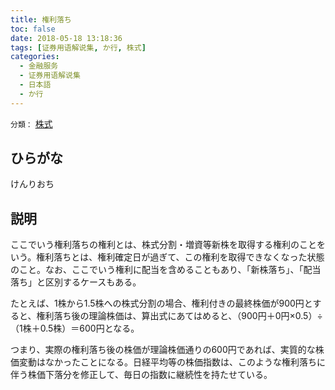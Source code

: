 ```yaml
---
title: 権利落ち
toc: false
date: 2018-05-18 13:18:36
tags: [证券用语解说集, か行, 株式]
categories:
  - 金融服务
  - 证券用语解说集
  - 日本語
  - か行
---
```


`分類：` [株式](/tags/株式/)

## ひらがな

けんりおち

## 説明

ここでいう権利落ちの権利とは、株式分割・増資等新株を取得する権利のことをいう。権利落ちとは、権利確定日が過ぎて、この権利を取得できなくなった状態のこと。なお、ここでいう権利に配当を含めることもあり、「新株落ち」、「配当落ち」と区別するケースもある。

たとえば、1株から1.5株への株式分割の場合、権利付きの最終株価が900円とすると、権利落ち後の理論株価は、算出式にあてはめると、（900円＋0円×0.5）÷（1株＋0.5株）＝600円となる。

つまり、実際の権利落ち後の株価が理論株価通りの600円であれば、実質的な株価変動はなかったことになる。日経平均等の株価指数は、このような権利落ちに伴う株価下落分を修正して、毎日の指数に継続性を持たせている。
